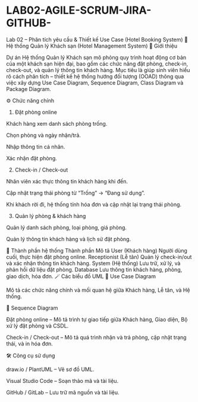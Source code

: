 # LAB02-AGILE-SCRUM-JIRA-GITHUB-
Lab 02 – Phân tích yêu cầu &amp; Thiết kế Use Case (Hotel Booking System)
🏨 Hệ thống Quản lý Khách sạn (Hotel Management System)
📖 Giới thiệu

Dự án Hệ thống Quản lý Khách sạn mô phỏng quy trình hoạt động cơ bản của một khách sạn hiện đại, bao gồm các chức năng đặt phòng, check-in, check-out, và quản lý thông tin khách hàng.
Mục tiêu là giúp sinh viên hiểu rõ cách phân tích – thiết kế hệ thống hướng đối tượng (OOAD) thông qua việc xây dựng Use Case Diagram, Sequence Diagram, Class Diagram và Package Diagram.

⚙️ Chức năng chính
1. Đặt phòng online

Khách hàng xem danh sách phòng trống.

Chọn phòng và ngày nhận/trả.

Nhập thông tin cá nhân.

Xác nhận đặt phòng.

2. Check-in / Check-out

Nhân viên xác thực thông tin khách hàng khi đến.

Cập nhật trạng thái phòng từ “Trống” → “Đang sử dụng”.

Khi khách rời đi, hệ thống tính hóa đơn và cập nhật lại trạng thái phòng.

3. Quản lý phòng & khách hàng

Quản lý danh sách phòng, loại phòng, giá phòng.

Quản lý thông tin khách hàng và lịch sử đặt phòng.

🧩 Thành phần hệ thống
Thành phần	Mô tả
User (Khách hàng)	Người dùng cuối, thực hiện đặt phòng online.
Receptionist (Lễ tân)	Quản lý check-in/out và xác nhận thông tin khách hàng.
System (Hệ thống)	Lưu trữ, xử lý, và phản hồi dữ liệu đặt phòng.
Database	Lưu thông tin khách hàng, phòng, giao dịch, hóa đơn.
🪄 Các biểu đồ UML
🧍 Use Case Diagram

Mô tả các chức năng chính và mối quan hệ giữa Khách hàng, Lễ tân, và Hệ thống.

🔄 Sequence Diagram

Đặt phòng online – Mô tả trình tự giao tiếp giữa Khách hàng, Giao diện, Bộ xử lý đặt phòng và CSDL.

Check-in / Check-out – Mô tả quá trình nhận và trả phòng, cập nhật trạng thái, và in hóa đơn.

🛠️ Công cụ sử dụng

draw.io / PlantUML – Vẽ sơ đồ UML.

Visual Studio Code – Soạn thảo mã và tài liệu.

GitHub / GitLab – Lưu trữ mã nguồn và tài liệu.
